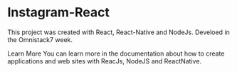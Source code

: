 # Instagram-React

This project was created with React, React-Native and NodeJs.
Develoed in the Omnistack7 week.

Learn More
You can learn more in the documentation about how to create applications and web sites with ReacJs, NodeJS and ReactNative.
